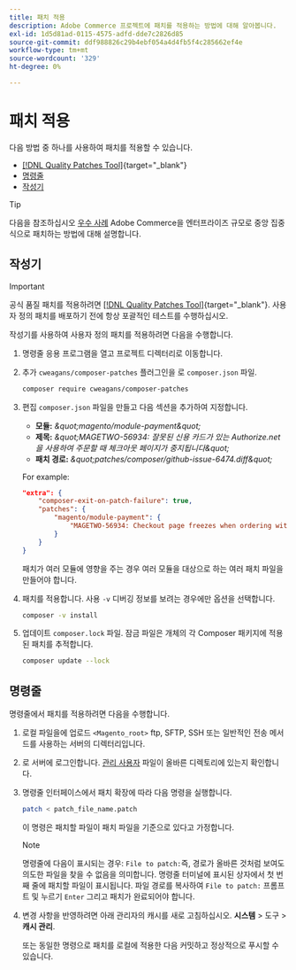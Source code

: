 ```yaml
---
title: 패치 적용
description: Adobe Commerce 프로젝트에 패치를 적용하는 방법에 대해 알아봅니다.
exl-id: 1d5d81ad-0115-4575-adfd-dde7c2826d85
source-git-commit: ddf988826c29b4ebf054a4d4fb5f4c285662ef4e
workflow-type: tm+mt
source-wordcount: '329'
ht-degree: 0%

---
```


# 패치 적용

다음 방법 중 하나를 사용하여 패치를 적용할 수 있습니다.

- [[!DNL Quality Patches Tool]](https://experienceleague.adobe.com/tools/commerce-quality-patches/index.html){target="_blank"}
- [명령줄](../patches/apply.md#command-line)
- [작성기](../patches/apply.md#composer)


>[!TIP]
>
>다음을 참조하십시오 [우수 사례](../../implementation-playbook/best-practices/maintenance/patching-at-scale.md) Adobe Commerce을 엔터프라이즈 규모로 중앙 집중식으로 패치하는 방법에 대해 설명합니다.

## 작성기

>[!IMPORTANT]
>
>공식 품질 패치를 적용하려면 [[!DNL Quality Patches Tool]](https://experienceleague.adobe.com/tools/commerce-quality-patches/index.html){target="_blank"}. 사용자 정의 패치를 배포하기 전에 항상 포괄적인 테스트를 수행하십시오.

작성기를 사용하여 사용자 정의 패치를 적용하려면 다음을 수행합니다.

1. 명령줄 응용 프로그램을 열고 프로젝트 디렉터리로 이동합니다.
1. 추가 `cweagans/composer-patches` 플러그인을 로 `composer.json` 파일.

   ```bash
   composer require cweagans/composer-patches
   ```

1. 편집 `composer.json` 파일을 만들고 다음 섹션을 추가하여 지정합니다.
   - **모듈:** *\&quot;magento/module-payment\&quot;*
   - **제목:** *\&quot;MAGETWO-56934: 잘못된 신용 카드가 있는 Authorize.net 을 사용하여 주문할 때 체크아웃 페이지가 중지됩니다\&quot;*
   - **패치 경로:** *\&quot;patches/composer/github-issue-6474.diff\&quot;*

   For example:

   ```json
   "extra": {
       "composer-exit-on-patch-failure": true,
       "patches": {
           "magento/module-payment": {
               "MAGETWO-56934: Checkout page freezes when ordering with Authorize.net with invalid credit card": "patches/composer/github-issue-6474.diff"
           }
       }
   }
   ```

   패치가 여러 모듈에 영향을 주는 경우 여러 모듈을 대상으로 하는 여러 패치 파일을 만들어야 합니다.

1. 패치를 적용합니다. 사용 `-v` 디버깅 정보를 보려는 경우에만 옵션을 선택합니다.

   ```bash
   composer -v install
   ```

1. 업데이트 `composer.lock` 파일. 잠금 파일은 개체의 각 Composer 패키지에 적용된 패치를 추적합니다.

   ```bash
   composer update --lock
   ```

## 명령줄

명령줄에서 패치를 적용하려면 다음을 수행합니다.

1. 로컬 파일을에 업로드 `<Magento_root>` ftp, SFTP, SSH 또는 일반적인 전송 메서드를 사용하는 서버의 디렉터리입니다.
1. 로 서버에 로그인합니다. [관리 사용자](../../configuration/cli/config-cli.md#prerequisites) 파일이 올바른 디렉토리에 있는지 확인합니다.
1. 명령줄 인터페이스에서 패치 확장에 따라 다음 명령을 실행합니다.

   ```bash
   patch < patch_file_name.patch
   ```

   이 명령은 패치할 파일이 패치 파일을 기준으로 있다고 가정합니다.

   >[!NOTE]
   >
   >명령줄에 다음이 표시되는 경우: `File to patch:`즉, 경로가 올바른 것처럼 보여도 의도한 파일을 찾을 수 없음을 의미합니다. 명령줄 터미널에 표시된 상자에서 첫 번째 줄에 패치할 파일이 표시됩니다. 파일 경로를 복사하여 `File to patch:` 프롬프트 및 누르기 `Enter` 그리고 패치가 완료되어야 합니다.

1. 변경 사항을 반영하려면 아래 관리자의 캐시를 새로 고침하십시오. **시스템** > 도구 > **캐시 관리**.

   또는 동일한 명령으로 패치를 로컬에 적용한 다음 커밋하고 정상적으로 푸시할 수 있습니다.
